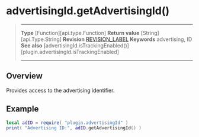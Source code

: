 # advertisingId.getAdvertisingId()

> --------------------- ------------------------------------------------------------------------------------------
> __Type__              [Function][api.type.Function]
> __Return value__		[String][api.Type.String]
> __Revision__          [REVISION_LABEL](REVISION_URL)
> __Keywords__          advertising, ID
> __See also__          [advertisingId.isTrackingEnabled()][plugin.advertisingId.isTrackingEnabled]
> --------------------- ------------------------------------------------------------------------------------------


## Overview

Provides access to the advertising identifier.


## Example

``````lua
local adID = require( "plugin.advertisingId" )
print( "Advertising ID:", adID.getAdvertisingId() )
``````